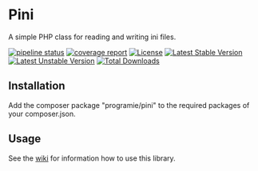 # Pini

A simple PHP class for reading and writing ini files.

[![pipeline status](https://gitlab.com/Programie/Pini/badges/master/pipeline.svg)](https://gitlab.com/Programie/Pini/commits/master)
[![coverage report](https://gitlab.com/Programie/Pini/badges/master/coverage.svg)](https://gitlab.com/Programie/Pini/commits/master)
[![License](https://poser.pugx.org/programie/pini/license.svg)](https://packagist.org/packages/programie/pini)
[![Latest Stable Version](https://poser.pugx.org/programie/pini/v/stable.svg)](https://packagist.org/packages/programie/pini)
[![Latest Unstable Version](https://poser.pugx.org/programie/pini/v/unstable.svg)](https://packagist.org/packages/programie/pini)
[![Total Downloads](https://poser.pugx.org/programie/pini/downloads.svg)](https://packagist.org/packages/programie/pini)

## Installation

Add the composer package "programie/pini" to the required packages of your composer.json.

## Usage

See the [wiki](https://gitlab.com/Programie/Pini/wikis/home) for information how to use this library.
